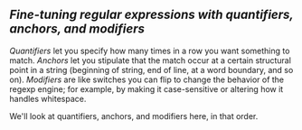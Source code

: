 ## *Fine-tuning regular expressions with quantifiers, anchors, and modifiers* ## 
*Quantifiers* let you specify how many times in a row you want something to match. *Anchors* let you stipulate that the match occur at a certain structural point in a string (beginning of string, end of line, at a word boundary, and so on). *Modifiers* are like switches you can flip to change the behavior of the regexp engine; for example, by making it case-sensitive or altering how it handles whitespace.

We'll look at quantifiers, anchors, and modifiers here, in that order.
